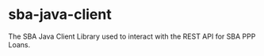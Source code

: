 # sba-java-client
The SBA Java Client Library used to interact with the REST API for SBA PPP Loans.
